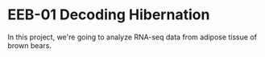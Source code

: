 # EEB-01 Decoding Hibernation
In this project, we're going to analyze RNA-seq data from adipose tissue of brown bears.
